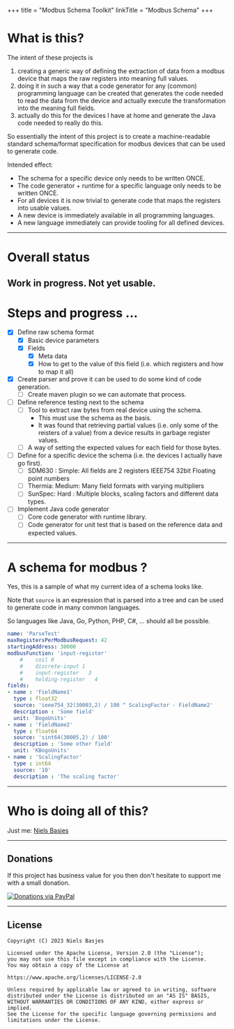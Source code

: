 +++
title = "Modbus Schema Toolkit"
linkTitle = "Modbus Schema"
+++

# What is this?
The intent of these projects is
1. creating a generic way of defining the extraction of data from a modbus device that maps the raw registers into meaning full values.
2. doing it in such a way that a code generator for any (common) programming language can be created that generates the code needed to read the data from the device and actually execute the transformation into the meaning full fields.
3. actually do this for the devices I have at home and generate the Java code needed to really do this.

So essentially the intent of this project is to create a machine-readable standard schema/format specification for modbus devices that can be used to generate code.

Intended effect:
- The schema for a specific device only needs to be written ONCE.
- The code generator + runtime for a specific language only needs to be written ONCE.
- For all devices it is now trivial to generate code that maps the registers into usable values.
- A new device is immediately available in all programming languages.
- A new language immediately can provide tooling for all defined devices.
---
# Overall status
**Work in progress. Not yet usable.**
---
# Steps and progress ...
- [x] Define raw schema format
  - [x] Basic device parameters
  - [x] Fields
    - [x] Meta data
    - [x] How to get to the value of this field (i.e. which registers and how to map it all)
- [x] Create parser and prove it can be used to do some kind of code generation.
  - [ ] Create maven plugin so we can automate that process.
- [ ] Define reference testing next to the schema
  - [ ] Tool to extract raw bytes from real device using the schema.
    - This must use the schema as the basis.
    - It was found that retrieving partial values (i.e. only some of the reisters of a value) from a device results in garbage register values.
  - [ ] A way of setting the expected values for each field for those bytes.
- [ ] Define for a specific device the schema (i.e. the devices I actually have go first).
  - [ ] SDM630 : Simple: All fields are 2 registers IEEE754 32bit Floating point numbers
  - [ ] Thermia: Medium: Many field formats with varying multipliers
  - [ ] SunSpec: Hard  : Multiple blocks, scaling factors and different data types.
- [ ] Implement Java code generator
  - [ ] Core code generator with runtime library.
  - [ ] Code generator for unit test that is based on the reference data and expected values.
---
# A schema for modbus ?
Yes, this is a sample of what my current idea of a schema looks like.

Note that `source` is an expression that is parsed into a tree and can be used to generate code in many common languages.

So languages like Java, Go, Python, PHP, C#, ... should all be possible.

```yaml
name: 'ParseTest'
maxRegistersPerModbusRequest: 42
startingAddress: 30000
modbusFunction: 'input-register'
    #    coil 0
    #    discrete-input 1
    #    input-register   3
    #    holding-register   4
fields:
- name : 'FieldName1'
  type : float32
  source: 'ieee754_32(30003,2) / 100 ^ ScalingFactor - FieldName2'
  description : 'Some field'
  unit: 'BogoUnits'
- name : 'FieldName2'
  type : float64
  source: 'sint64(30005,2) / 100'
  description : 'Some other field'
  unit: 'KBogoUnits'
- name : 'ScalingFactor'
  type : int64
  source: '10'
  description : 'The scaling factor'
```

---
# Who is doing all of this?
Just me: [Niels Basjes](https://github.com/nielsbasjes)

---
## Donations
If this project has business value for you then don't hesitate to support me with a small donation.

[![Donations via PayPal](https://img.shields.io/badge/Donations-via%20Paypal-blue.svg)](https://www.paypal.me/nielsbasjes)

---
## License

    Copyright (C) 2023 Niels Basjes

    Licensed under the Apache License, Version 2.0 (the "License");
    you may not use this file except in compliance with the License.
    You may obtain a copy of the License at

    https://www.apache.org/licenses/LICENSE-2.0

    Unless required by applicable law or agreed to in writing, software
    distributed under the License is distributed on an "AS IS" BASIS,
    WITHOUT WARRANTIES OR CONDITIONS OF ANY KIND, either express or implied.
    See the License for the specific language governing permissions and
    limitations under the License.
